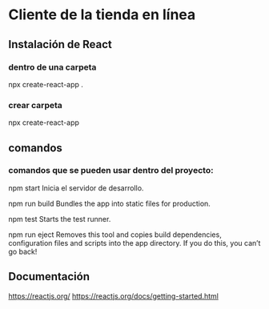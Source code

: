 # Cliente de la tienda en línea

## Instalación de React

### dentro de una carpeta

npx create-react-app .

### crear carpeta

npx create-react-app <nombre-del-proyecto>

## comandos

### comandos que se pueden usar dentro del proyecto:

  npm start
    Inicia el servidor de desarrollo.

  npm run build
    Bundles the app into static files for production.

  npm test
    Starts the test runner.

  npm run eject
    Removes this tool and copies build dependencies, configuration files
    and scripts into the app directory. If you do this, you can’t go back!

## Documentación

https://reactjs.org/
https://reactjs.org/docs/getting-started.html

